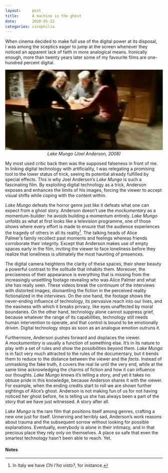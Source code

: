 ```yaml
---
layout:     post
title:      A machine in the ghost
date:       2020-05-22
categories: cinephilia
---
```


When cinema decided to make full use of the digital power at its disposal, I was
among the sceptics eager to jump at the screen whenever they noticed an apparent
lack of faith in more analogical means. Ironically enough, more than twenty
years later some of my favourite films are one-hundred percent digital.

<!--more-->

<p align="center">
    <img src="/assets/images/2020-05-22-lake_mungo.jpeg">
    <br>
    <em>Lake Mungo (Joel Anderson, 2008)</em>
</p>

My most used critic back then was the supposed falseness in front of me. In
linking digital technology with artificiality, I was relegating a promising tool
to the lower status of trick, seeing its potential already fulfilled by special
effects. This is why Joel Anderson’s *Lake Mungo* is such a fascinating film. By
exploiting digital technology as a trick, Anderson exposes and enhances the
limits of his images, forcing the viewer to accept visual shifts while coping
with the content within.

*Lake Mungo* defeats the horror genre just like it defeats what one can expect
from a ghost story. Anderson doesn’t use the *mockumentary* as a momentum-builder:
he avoids building a momentum entirely. *Lake Mungo* unfolds as what at first
looks like a television programme, one of those shows where every effort is made
to ensure that the audience experiences the tragedy of others in all its
reality[^1]. The talking heads of Alice Palmer’s family recollect past moments and
feelings whereas friends corroborate their integrity. Except that Anderson makes
use of empty spaces early in the film, inviting the viewer to face loneliness
before they realize that loneliness is ultimately the most haunting of
presences.

The digital camera heightens the clarity of these spaces, their sheer beauty a
powerful contrast to the solitude that inhabits them. Moreover, the preciseness
of their appearance is everything that is missing from the increasingly
unsettling footage revealing who was Alice Palmer and what she has really seen.
These videos break the continuum of the interviews with distorted images,
dismantling the fiction in the perceived reality fictionalized in the
interviews. On the one hand, the footage shows the never-ending influence of
technology, its pervasive reach into our lives, and the easiness with which it
breaks privacy, like eyes unaffected by moral boundaries. On the other hand,
technology alone cannot suppress grief, because whatever the range of its
capabilities, technology still needs human intervention to operate, and that
control is bound to be emotionally driven. Digital technology stops as soon as
an analogue emotion outruns it.

Furthermore, Anderson pushes forward and displaces the viewer. A *mockumentary* is
usually a function of something else. It’s in its nature to play with a set of
rules and show the possibilities beyond them. *Lake Mungo* is in fact very much
attracted to the rules of the documentary, but it bends them to reduce to the
distance between the viewer and the *facts*. Instead of unmasking the fake truth,
it covers the real lie until the very end, while at the same time acknowledging
the charms of fiction and how it can influence our thoughts. *Lake Mungo* knows
it’s telling a story, and yet it takes no obtuse pride in this knowledge,
because Anderson shares it with the viewer. For example, when the ending credits
start to roll we are shown further sightings of Alice’s ghost. Anderson is not
making fun of us for not having noticed her ghost before, he is telling us she
has always been a part of the story that we have just witnessed. A story after
all.

*Lake Mungo* is the rare film that positions itself among genres, crafting a new
one just for itself. Unnerving and terribly sad, Anderson’s work reasons about
trauma and the subsequent sorrow without looking for possible explanations.
Eventually, everybody is alone in their intimacy, and in that precious place
they rely only on themselves. A place so safe that even the smartest technology
hasn’t been able to reach. Yet.

#### Notes

[^1]: In Italy we have *Chi l’ha visto?*, for instance.
